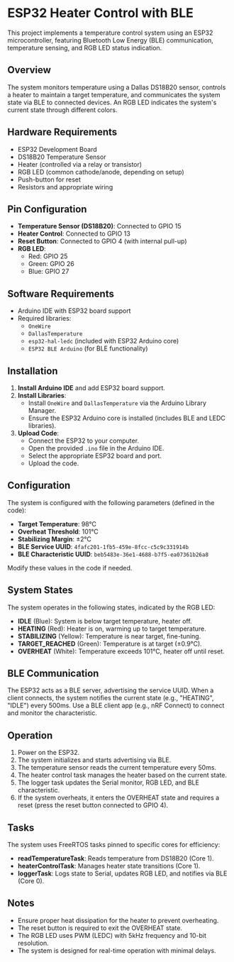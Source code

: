 # ESP32 Heater Control with BLE

This project implements a temperature control system using an ESP32 microcontroller, featuring Bluetooth Low Energy (BLE) communication, temperature sensing, and RGB LED status indication.

## Overview

The system monitors temperature using a Dallas DS18B20 sensor, controls a heater to maintain a target temperature, and communicates the system state via BLE to connected devices. An RGB LED indicates the system's current state through different colors.

## Hardware Requirements

- ESP32 Development Board
- DS18B20 Temperature Sensor
- Heater (controlled via a relay or transistor)
- RGB LED (common cathode/anode, depending on setup)
- Push-button for reset
- Resistors and appropriate wiring

## Pin Configuration

- **Temperature Sensor (DS18B20)**: Connected to GPIO 15
- **Heater Control**: Connected to GPIO 13
- **Reset Button**: Connected to GPIO 4 (with internal pull-up)
- **RGB LED**:
  - Red: GPIO 25
  - Green: GPIO 26
  - Blue: GPIO 27

## Software Requirements

- Arduino IDE with ESP32 board support
- Required libraries:
  - `OneWire`
  - `DallasTemperature`
  - `esp32-hal-ledc` (included with ESP32 Arduino core)
  - `ESP32 BLE Arduino` (for BLE functionality)

## Installation

1. **Install Arduino IDE** and add ESP32 board support.
2. **Install Libraries**:
   - Install `OneWire` and `DallasTemperature` via the Arduino Library Manager.
   - Ensure the ESP32 Arduino core is installed (includes BLE and LEDC libraries).
3. **Upload Code**:
   - Connect the ESP32 to your computer.
   - Open the provided `.ino` file in the Arduino IDE.
   - Select the appropriate ESP32 board and port.
   - Upload the code.

## Configuration

The system is configured with the following parameters (defined in the code):

- **Target Temperature**: 98°C
- **Overheat Threshold**: 101°C
- **Stabilizing Margin**: ±2°C
- **BLE Service UUID**: `4fafc201-1fb5-459e-8fcc-c5c9c331914b`
- **BLE Characteristic UUID**: `beb5483e-36e1-4688-b7f5-ea07361b26a8`

Modify these values in the code if needed.

## System States

The system operates in the following states, indicated by the RGB LED:

- **IDLE** (Blue): System is below target temperature, heater off.
- **HEATING** (Red): Heater is on, warming up to target temperature.
- **STABILIZING** (Yellow): Temperature is near target, fine-tuning.
- **TARGET_REACHED** (Green): Temperature is at target (±0.9°C).
- **OVERHEAT** (White): Temperature exceeds 101°C, heater off until reset.

## BLE Communication

The ESP32 acts as a BLE server, advertising the service UUID. When a client connects, the system notifies the current state (e.g., "HEATING", "IDLE") every 500ms. Use a BLE client app (e.g., nRF Connect) to connect and monitor the characteristic.

## Operation

1. Power on the ESP32.
2. The system initializes and starts advertising via BLE.
3. The temperature sensor reads the current temperature every 50ms.
4. The heater control task manages the heater based on the current state.
5. The logger task updates the Serial monitor, RGB LED, and BLE characteristic.
6. If the system overheats, it enters the OVERHEAT state and requires a reset (press the reset button connected to GPIO 4).

## Tasks

The system uses FreeRTOS tasks pinned to specific cores for efficiency:

- **readTemperatureTask**: Reads temperature from DS18B20 (Core 1).
- **heaterControlTask**: Manages heater state transitions (Core 1).
- **loggerTask**: Logs state to Serial, updates RGB LED, and notifies via BLE (Core 0).

## Notes

- Ensure proper heat dissipation for the heater to prevent overheating.
- The reset button is required to exit the OVERHEAT state.
- The RGB LED uses PWM (LEDC) with 5kHz frequency and 10-bit resolution.
- The system is designed for real-time operation with minimal delays.
